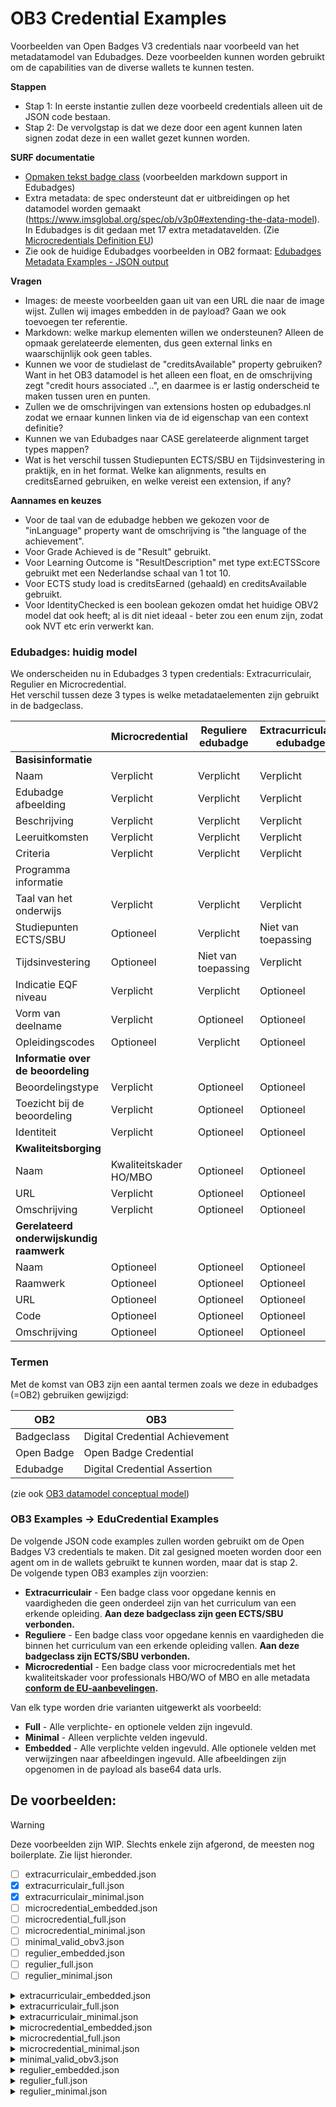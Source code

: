 # OB3 Credential Examples

Voorbeelden van Open Badges V3 credentials naar voorbeeld van het
metadatamodel van Edubadges.
Deze voorbeelden kunnen worden gebruikt om de capabilities van de
diverse wallets te kunnen testen.

**Stappen**

- Stap 1: In eerste instantie zullen deze voorbeeld credentials alleen
  uit de JSON code bestaan.
- Stap 2: De vervolgstap is dat we deze door een agent kunnen laten
  signen zodat deze in een wallet gezet kunnen worden.

**SURF documentatie**

- [Opmaken tekst badge
  class](https://wiki.surfnet.nl/display/Edubadges/Opmaken+tekst+badge+class) (voorbeelden markdown support in
  Edubadges)
- Extra metadata: de spec ondersteunt dat er uitbreidingen op het
  datamodel worden gemaakt
  (<https://www.imsglobal.org/spec/ob/v3p0#extending-the-data-model>).
  In Edubadges is dit gedaan met 17 extra metadatavelden. (Zie
  [Microcredentials Definition
  EU](https://wiki.surfnet.nl/display/Edubadges/Microcredentials+Definition+EU))
- Zie ook de huidige Edubadges voorbeelden in OB2 formaat: [Edubadges
  Metadata Examples - JSON
  output](https://wiki.surfnet.nl/display/Edubadges/Edubadges+Metadata+Examples+-+JSON+output)

**Vragen**

- Images: de meeste voorbeelden gaan uit van een URL die naar de image
  wijst. Zullen wij images embedden in de payload? Gaan we ook toevoegen ter referentie.
- Markdown: welke markup elementen willen we ondersteunen? Alleen de
  opmaak gerelateerde elementen, dus geen external links en
  waarschijnlijk ook geen tables.
- Kunnen we voor de studielast de "creditsAvailable" property gebruiken? Want in het OB3 datamodel is het alleen een float, en de omschrijving zegt "credit hours associated ..", en daarmee is er lastig onderscheid te maken tussen uren en punten.
- Zullen we de omschrijvingen van extensions hosten op edubadges.nl zodat we ernaar kunnen linken via de id eigenschap van een context definitie?
- Kunnen we van Edubadges naar CASE gerelateerde alignment target types mappen?
- Wat is het verschil tussen Studiepunten ECTS/SBU en Tijdsinvestering in praktijk, en in het format. Welke kan alignments, results en creditsEarned gebruiken,
  en welke vereist een extension, if any?

**Aannames en keuzes**

- Voor de taal van de edubadge hebben we gekozen voor de "inLanguage" property want de omschrijving is "the language of the achievement".
- Voor Grade Achieved is de "Result" gebruikt.
- Voor Learning Outcome is "ResultDescription" met type ext:ECTSScore gebruikt met een Nederlandse schaal van 1 tot 10.
- Voor ECTS study load is creditsEarned (gehaald) en creditsAvailable gebruikt.
- Voor IdentityChecked is een boolean gekozen omdat het huidige OBV2 model dat ook heeft; al is dit niet ideaal - beter zou een enum zijn, zodat ook NVT etc erin verwerkt kan.

### Edubadges: huidig model

We onderscheiden nu in Edubadges 3 typen credentials: Extracurriculair,
Regulier en Microcredential.\
Het verschil tussen deze 3 types is welke metadataelementen zijn
gebruikt in de badgeclass.

|                                          | Microcredential        | Reguliere edubadge  | Extracurriculaire edubadge |
| ---------------------------------------- | ---------------------- | ------------------- | -------------------------- |
| **Basisinformatie**                      |                        |                     |                            |
| Naam                                     | Verplicht              | Verplicht           | Verplicht                  |
| Edubadge afbeelding                      | Verplicht              | Verplicht           | Verplicht                  |
| Beschrijving                             | Verplicht              | Verplicht           | Verplicht                  |
| Leeruitkomsten                           | Verplicht              | Verplicht           | Verplicht                  |
| Criteria                                 | Verplicht              | Verplicht           | Verplicht                  |
| Programma informatie                     |                        |                     |                            |
| Taal van het onderwijs                   | Verplicht              | Verplicht           | Verplicht                  |
| Studiepunten ECTS/SBU                    | Optioneel              | Verplicht           | Niet van toepassing        |
| Tijdsinvestering                         | Optioneel              | Niet van toepassing | Verplicht                  |
| Indicatie EQF niveau                     | Verplicht              | Verplicht           | Optioneel                  |
| Vorm van deelname                        | Verplicht              | Optioneel           | Optioneel                  |
| Opleidingscodes                          | Optioneel              | Verplicht           | Optioneel                  |
| **Informatie over de beoordeling**       |                        |                     |                            |
| Beoordelingstype                         | Verplicht              | Optioneel           | Optioneel                  |
| Toezicht bij de beoordeling              | Verplicht              | Optioneel           | Optioneel                  |
| Identiteit                               | Verplicht              | Optioneel           | Optioneel                  |
| **Kwaliteitsborging**                    |                        |                     |                            |
| Naam                                     | Kwaliteitskader HO/MBO | Optioneel           | Optioneel                  |
| URL                                      | Verplicht              | Optioneel           | Optioneel                  |
| Omschrijving                             | Verplicht              | Optioneel           | Optioneel                  |
| **Gerelateerd onderwijskundig raamwerk** |                        |                     |                            |
| Naam                                     | Optioneel              | Optioneel           | Optioneel                  |
| Raamwerk                                 | Optioneel              | Optioneel           | Optioneel                  |
| URL                                      | Optioneel              | Optioneel           | Optioneel                  |
| Code                                     | Optioneel              | Optioneel           | Optioneel                  |
| Omschrijving                             | Optioneel              | Optioneel           | Optioneel                  |

### Termen

Met de komst van OB3 zijn een aantal termen zoals we deze in edubadges
(=OB2) gebruiken gewijzigd:

| OB2        | OB3                            |
| ---------- | ------------------------------ |
| Badgeclass | Digital Credential Achievement |
| Open Badge | Open Badge Credential          |
| Edubadge   | Digital Credential Assertion   |

(zie ook [OB3 datamodel conceptual model](https://www.imsglobal.org/spec/ob/v3p0/#conceptual-model))

### OB3 Examples → EduCredential Examples

De volgende JSON code examples zullen worden gebruikt om de Open Badges
V3 credentials te maken. Dit zal gesigned moeten worden door een agent
om in de wallets gebruikt te kunnen worden, maar dat is stap 2.\
De volgende typen OB3 examples zijn voorzien:

- **Extracurriculair** - Een badge class voor opgedane kennis en
  vaardigheden die geen onderdeel zijn van het curriculum van een
  erkende opleiding. **Aan deze badgeclass zijn geen ECTS/SBU
  verbonden.**
- **Reguliere** - Een badge class voor opgedane kennis en vaardigheden
  die binnen het curriculum van een erkende opleiding vallen. **Aan
  deze badgeclass zijn ECTS/SBU verbonden.**
- **Microcredential** - Een badge class voor microcredentials met het
  kwaliteitskader voor professionals HBO/WO of MBO en alle metadata
  **[conform de
  EU-aanbevelingen](https://wiki.surfnet.nl/display/Edubadges/Microcredentials+Definition+EU).**

Van elk type worden drie varianten uitgewerkt als voorbeeld:

- **Full** - Alle verplichte- en optionele velden zijn ingevuld.
- **Minimal** - Alleen verplichte velden ingevuld.
- **Embedded** - Alle verplichte velden ingevuld. Alle optionele
  velden met verwijzingen naar afbeeldingen ingevuld. Alle
  afbeeldingen zijn opgenomen in de payload als base64 data urls.

## De voorbeelden:

> [!WARNING]  
> Deze voorbeelden zijn WIP. Slechts enkele zijn afgerond, de meesten nog boilerplate. Zie lijst hieronder.

- [ ] extracurriculair_embedded.json
- [x] extracurriculair_full.json
- [x] extracurriculair_minimal.json
- [ ] microcredential_embedded.json
- [ ] microcredential_full.json
- [ ] microcredential_minimal.json
- [ ] minimal_valid_obv3.json
- [ ] regulier_embedded.json
- [ ] regulier_full.json
- [ ] regulier_minimal.json

<!-- managed_by_embed -->
<details>
<summary>extracurriculair_embedded.json</summary>

```json
{
  "@context": [
    "https://www.w3.org/ns/credentials/v2",
    "https://purl.imsglobal.org/spec/ob/v3p0/context-3.0.3.json"
  ],
  "id": "http://example.com/credentials/example-credential",
  "type": [
    "VerifiableCredential",
    "OpenBadgeCredential"
  ],
  "issuer": {
    "id": "https://www.edubadges.nl/public/issuers/lQ67BQQQS-eBx5syJGpazg",
    "type": [
      "Profile"
    ],
    "name": " SURF - Team edubadges"
  },
  "validFrom": "2014-06-01T00:00:00Z",
  "name": "Example Badge",
  "credentialSubject": {
    "id": "did:example:ebfeb1f712ebc6f1c276e12ec21",
    "type": [
      "AchievementSubject"
    ],
    "achievement": {
      "id": "https://example.com/achievements/lorem-ipsum",
      "type": [
        "Achievement"
      ],
      "criteria": {
        "narrative": "Lorem ipsum dolor sit amet, consectetur adipiscing elit"
      },
      "description": "Lorem ipsum dolor sit amet, consectetur adipiscing elit sit amet, consectetur adipiscing elit",
      "name": "Lorem ipsum"
    }
  }
}
```

</details>
<details>
<summary>extracurriculair_full.json</summary>

```json
{
  "@context": [
    "https://www.w3.org/ns/credentials/v2",
    "https://purl.imsglobal.org/spec/ob/v3p0/context-3.0.3.json",

    "https://raw.githubusercontent.com/educredentials/obv3-examples/refs/heads/main/contexts/assessment-type-extension.json",
    "https://raw.githubusercontent.com/educredentials/obv3-examples/refs/heads/main/contexts/identity-checked-extension.json",
    "https://raw.githubusercontent.com/educredentials/obv3-examples/refs/heads/main/contexts/participation-type-extension.json",
    "https://raw.githubusercontent.com/educredentials/obv3-examples/refs/heads/main/contexts/supervision-type-extension.json"
  ],
  "id": "http://example.com/credentials/crd-A1B2C3",
  "type": [
    "VerifiableCredential",
    "OpenBadgeCredential"
  ],
  "issuer": {
    "id": "https://example.com/issuers/iss-9Z8Y7X",
    "type": [
      "Profile"
    ],
    "name": "Naboo Theed University"
  },
  "validFrom": "2014-06-01T00:00:00Z",
  "name": "Example Extra-Curricular Achievement",
  "credentialSubject": {
    "id": "https://example.com/credentials/stu-1A2B3C",
    "type": [
      "AchievementSubject"
    ],
    "creditsEarned": 12,
    "achievement": {
      "id": "https://example.com/achievements/ach-33LML",
      "type": [
        "Achievement"
      ],
      "name": "Lightsaber Dueling Techniques",
      "image": {
        "id": "https://static.example.com/lightsaber.jpg",
        "type": "Image"
      },
      "description": "# Lightsaber Dueling Techniques\n This badge is awarded for demonstrating proficiency in lightsaber dueling techniques.\n\n\n      Below text is dummy text to show all the markdown features.\n\n      ## Koptexten\n\n      # h1 Koptekst\n\n      ## h2 Koptekst\n\n      ### h3 Koptekst\n\n      #### h4 Koptekst\n\n      ##### h5 Koptekst\n\n      ###### h6 Koptekst\n\n      ## Regelafbrekingen\n\n      Hier is een regel voor ons om mee te beginnen.\n      >\n\n      Deze regel wordt gescheiden van de vorige door een \">\" \n      (groter dan teken, zonder de aanhalingstekens) \n      zodat het een *aparte paragraaf* wordt.\n      >\n      >\n      >\n      Het intikken van meer > tekens levert echter niet meer lege regels op.\n      \n      ## Nadruk\n\n      **Dit is vetgedrukte tekst**\n\n      *Dit is cursieve tekst*\n\n      ~~Dit is doorgehaalde tekst~~\n\n      ## Blockquotes\n\n      > Blockquotes kunnen ook genest worden...\n      >> ...by using additional greater-than signs right next to each other...\n      > > > ...or with spaces between the arrows.\n\n      ## Ongeordende lijsten\n\n      + Maak een lijst door een regel te beginnen met `+`, `-`, of `*`\n      + Sub-lijsten worden gemaakt door 2 spaties in te laten springen:\n        - Verandering van markeringsteken forceert start van nieuwe lijst:\n          * Ac tristique libero volutpat at\n          + Facilisis in pretium nisl aliquet\n          - Nulla volutpat aliquam velit\n      + Zeer gemakkelijk!\n\n      ## Geordende lijsten\n\n      1. Maak een lijst door een regel te beginnen met `1.'\n      2. Tweede item\n      3. Derde item\n      4. Zeer gemakkelijk!\n\n      ## Code, Links, Images en Tabellen zijn niet ondersteund",
      "criteria": {
        "narrative": "To earn this badge, you must demonstrate proficiency in lightsaber dueling techniques."
      },

      "inLanguage": "en-US",

      "creditsAvailable": 13.37,

      "ParticipationType": "Onsite",

      "AssessmentType": "Application of a skill",
      "SupervisionType": "onsite with identity verification",
      "IdentityChecked": true,

      "alignment": [
        {
          "type": ["Alignment"],
          "targetType": "ext:QualityAssurance",
          "targetName": "M Performance, Sport and Health",
          "targetDescription": "Toets nieuwe opleiding\n**HBO-master**\npresteren, sport en gezondheid",
          "targetCode": "AV-1337",
          "targetUrl": "https://data.example.com/decisions/AV-1337"
        },
        {
          "type": ["Alignment"],
          "targetType": "ext:EQF",
          "targetName": "EQF level 3",
          "targetCode": "3",
          "targetUrl": "https://content.example.com/description-eqf-levels"
        }
      ],
      "resultDescription": [
        {
          "id": "https://example.com/results/ects-nl-NL-A1B2C3",
          "type": ["ResultDescription"],
          "valueMax": "10",
          "valueMin": "1",
          "name": "Final Project Grade",
          "requiredValue": "6",
          "resultType": "ext:ECTSGradeScore"
        }
      ]
    },
    "result": [
      {
        "type": ["Result"],
        "resultDescription": "https://example.com/results/ects-nl-NL-A1B2C3",
        "value": "7.5"
      }
    ]
  }
}
```

</details>
<details>
<summary>extracurriculair_minimal.json</summary>

```json
{
  "@context": [
    "https://www.w3.org/ns/credentials/v2",
    "https://purl.imsglobal.org/spec/ob/v3p0/context-3.0.3.json",
  ],
  "id": "http://example.com/credentials/crd-A1B2C3",
  "type": [
    "VerifiableCredential",
    "OpenBadgeCredential"
  ],
  "issuer": {
    "id": "https://example.com/issuers/iss-9Z8Y7X",
    "type": [
      "Profile"
    ],
    "name": "Naboo Theed University"
  },
  "validFrom": "2014-06-01T00:00:00Z",
  "name": "Example Extra-Curricular Achievement",
  "credentialSubject": {
    "id": "https://example.com/students/stu-1A2B3C",
    "type": [
      "AchievementSubject"
    ],
    "creditsEarned": 28.0,
    "achievement": {
      "id": "https://example.com/achievements/ach-33LML",
      "type": [
        "Achievement"
      ],
      "name": "Lightsaber Dueling Techniques",
      "image": {
        "id": "https://static.example.com/lightsaber.jpg",
        "type": "Image"
      },
      "description": "This badge is awarded for demonstrating proficiency in lightsaber dueling techniques.",
      "criteria": {
        "narrative": "To earn this badge, you must demonstrate proficiency in lightsaber dueling techniques."
      },

     "inLanguage": "en_EN",
     "creditsAvailable": 28.0,
     "resultDescription": [
        {
          "id": "https://example.com/results/ects-nl-NL-A1B2C3",
          "type": ["ResultDescription"],
          "valueMax": "10",
          "valueMin": "1",
          "name": "Final Project Grade",
          "requiredValue": "6",
          "resultType": "ext:ECTSGradeScore"
        }
      ]
    },
    "result": [
      {
        "type": ["Result"],
        "resultDescription": "https://example.com/results/ects-nl-NL-A1B2C3",
        "value": "7.5"
      }
    ]
  }
}
```

</details>
<details>
<summary>microcredential_embedded.json</summary>

```json
{
  "@context": [
    "https://www.w3.org/ns/credentials/v2",
    "https://purl.imsglobal.org/spec/ob/v3p0/context-3.0.3.json"
  ],
  "id": "http://example.com/credentials/example-credential",
  "type": [
    "VerifiableCredential",
    "OpenBadgeCredential"
  ],
  "issuer": {
    "id": "https://www.edubadges.nl/public/issuers/lQ67BQQQS-eBx5syJGpazg",
    "type": [
      "Profile"
    ],
    "name": " SURF - Team edubadges"
  },
  "validFrom": "2014-06-01T00:00:00Z",
  "name": "Example Badge",
  "credentialSubject": {
    "id": "did:example:ebfeb1f712ebc6f1c276e12ec21",
    "type": [
      "AchievementSubject"
    ],
    "achievement": {
      "id": "https://example.com/achievements/lorem-ipsum",
      "type": [
        "Achievement"
      ],
      "criteria": {
        "narrative": "Lorem ipsum dolor sit amet, consectetur adipiscing elit"
      },
      "description": "Lorem ipsum dolor sit amet, consectetur adipiscing elit sit amet, consectetur adipiscing elit",
      "name": "Lorem ipsum"
    }
  }
}
```

</details>
<details>
<summary>microcredential_full.json</summary>

```json
{
  "@context": [
    "https://www.w3.org/ns/credentials/v2",
    "https://purl.imsglobal.org/spec/ob/v3p0/context-3.0.3.json"
  ],
  "id": "http://example.com/credentials/example-credential",
  "type": [
    "VerifiableCredential",
    "OpenBadgeCredential"
  ],
  "issuer": {
    "id": "https://www.edubadges.nl/public/issuers/lQ67BQQQS-eBx5syJGpazg",
    "type": [
      "Profile"
    ],
    "name": " SURF - Team edubadges"
  },
  "validFrom": "2014-06-01T00:00:00Z",
  "name": "Example Badge",
  "credentialSubject": {
    "id": "did:example:ebfeb1f712ebc6f1c276e12ec21",
    "type": [
      "AchievementSubject"
    ],
    "achievement": {
      "id": "https://example.com/achievements/lorem-ipsum",
      "type": [
        "Achievement"
      ],
      "criteria": {
        "narrative": "Lorem ipsum dolor sit amet, consectetur adipiscing elit"
      },
      "description": "Lorem ipsum dolor sit amet, consectetur adipiscing elit sit amet, consectetur adipiscing elit",
      "name": "Lorem ipsum"
    }
  }
}
```

</details>
<details>
<summary>microcredential_minimal.json</summary>

```json
{
  "@context": [
    "https://www.w3.org/ns/credentials/v2",
    "https://purl.imsglobal.org/spec/ob/v3p0/context-3.0.3.json",
  ],
  "id": "http://example.com/credentials/crd-A1B2C3",
  "type": [
    "VerifiableCredential",
    "OpenBadgeCredential"
  ],
  "issuer": {
    "id": "https://example.com/issuers/iss-9Z8Y7X",
    "type": [
      "Profile"
    ],
    "name": "Naboo Theed University"
  },
  "validFrom": "2014-06-01T00:00:00Z",
  "name": "Example Extra-Curricular Achievement",
  "credentialSubject": {
    "id": "https://example.com/students/stu-1A2B3C",
    "type": [
      "AchievementSubject"
    ],
    "achievement": {
      "id": "https://example.com/achievements/ach-33LML",
      "type": [
        "Achievement"
      ],
      "name": "History of Federal Trade",
      "image": {
        "id": "https://static.example.com/history.jpg",
        "type": "Image"
      },
      "description": "This badge is awarded for finalizing the minor *History of Federal Trade*.",
      "criteria": {
        "narrative": "To earn this badge, you must attend the colleges and pass the final test on *History of Federal Trade."
      },

      "inLanguage": "en_EN",
      "TimeInvestment": 42
    }
  }
}
```

</details>
<details>
<summary>minimal_valid_obv3.json</summary>

```json
{
  "@context": [
    "https://www.w3.org/ns/credentials/v2",
    "https://purl.imsglobal.org/spec/ob/v3p0/context-3.0.3.json"
  ],
  "id": "http://example.com/credentials/example-credential",
  "type": [
    "VerifiableCredential",
    "OpenBadgeCredential"
  ],
  "issuer": {
    "id": "https://www.edubadges.nl/public/issuers/lQ67BQQQS-eBx5syJGpazg",
    "type": [
      "Profile"
    ],
    "name": " SURF - Team edubadges"
  },
  "validFrom": "2014-06-01T00:00:00Z",
  "name": "Example Badge",
  "credentialSubject": {
    "id": "did:example:ebfeb1f712ebc6f1c276e12ec21",
    "type": [
      "AchievementSubject"
    ],
    "achievement": {
      "id": "https://example.com/achievements/lorem-ipsum",
      "type": [
        "Achievement"
      ],
      "criteria": {
        "narrative": "Lorem ipsum dolor sit amet, consectetur adipiscing elit"
      },
      "description": "Lorem ipsum dolor sit amet, consectetur adipiscing elit sit amet, consectetur adipiscing elit",
      "name": "Lorem ipsum"
    }
  }
}
```

</details>
<details>
<summary>regulier_embedded.json</summary>

```json
{
  "@context": [
    "https://www.w3.org/ns/credentials/v2",
    "https://purl.imsglobal.org/spec/ob/v3p0/context-3.0.3.json"
  ],
  "id": "http://example.com/credentials/example-credential",
  "type": [
    "VerifiableCredential",
    "OpenBadgeCredential"
  ],
  "issuer": {
    "id": "https://www.edubadges.nl/public/issuers/lQ67BQQQS-eBx5syJGpazg",
    "type": [
      "Profile"
    ],
    "name": " SURF - Team edubadges"
  },
  "validFrom": "2014-06-01T00:00:00Z",
  "name": "Example Badge",
  "credentialSubject": {
    "id": "did:example:ebfeb1f712ebc6f1c276e12ec21",
    "type": [
      "AchievementSubject"
    ],
    "achievement": {
      "id": "https://example.com/achievements/lorem-ipsum",
      "type": [
        "Achievement"
      ],
      "criteria": {
        "narrative": "Lorem ipsum dolor sit amet, consectetur adipiscing elit"
      },
      "description": "Lorem ipsum dolor sit amet, consectetur adipiscing elit sit amet, consectetur adipiscing elit",
      "name": "Lorem ipsum"
    }
  }
}
```

</details>
<details>
<summary>regulier_full.json</summary>

```json
{
  "@context": [
    "https://www.w3.org/ns/credentials/v2",
    "https://purl.imsglobal.org/spec/ob/v3p0/context-3.0.3.json"
  ],
  "id": "http://example.com/credentials/example-credential",
  "type": [
    "VerifiableCredential",
    "OpenBadgeCredential"
  ],
  "issuer": {
    "id": "https://www.edubadges.nl/public/issuers/lQ67BQQQS-eBx5syJGpazg",
    "type": [
      "Profile"
    ],
    "name": " SURF - Team edubadges"
  },
  "validFrom": "2014-06-01T00:00:00Z",
  "name": "Example Badge",
  "credentialSubject": {
    "id": "did:example:ebfeb1f712ebc6f1c276e12ec21",
    "type": [
      "AchievementSubject"
    ],
    "achievement": {
      "id": "https://example.com/achievements/lorem-ipsum",
      "type": [
        "Achievement"
      ],
      "criteria": {
        "narrative": "Lorem ipsum dolor sit amet, consectetur adipiscing elit"
      },
      "description": "Lorem ipsum dolor sit amet, consectetur adipiscing elit sit amet, consectetur adipiscing elit",
      "name": "Lorem ipsum"
    }
  }
}
```

</details>
<details>
<summary>regulier_minimal.json</summary>

```json
{
  "@context": [
    "https://www.w3.org/ns/credentials/v2",
    "https://purl.imsglobal.org/spec/ob/v3p0/context-3.0.3.json"
  ],
  "id": "http://example.com/credentials/example-credential",
  "type": [
    "VerifiableCredential",
    "OpenBadgeCredential"
  ],
  "issuer": {
    "id": "https://www.edubadges.nl/public/issuers/lQ67BQQQS-eBx5syJGpazg",
    "type": [
      "Profile"
    ],
    "name": " SURF - Team edubadges"
  },
  "validFrom": "2014-06-01T00:00:00Z",
  "name": "Example Badge",
  "credentialSubject": {
    "id": "did:example:ebfeb1f712ebc6f1c276e12ec21",
    "type": [
      "AchievementSubject"
    ],
    "achievement": {
      "id": "https://example.com/achievements/lorem-ipsum",
      "type": [
        "Achievement"
      ],
      "criteria": {
        "narrative": "Lorem ipsum dolor sit amet, consectetur adipiscing elit"
      },
      "description": "Lorem ipsum dolor sit amet, consectetur adipiscing elit sit amet, consectetur adipiscing elit",
      "name": "Lorem ipsum"
    }
  }
}
```

</details>
<!-- /managed_by_embed -->
